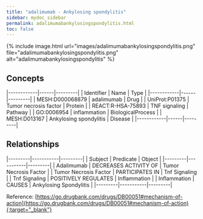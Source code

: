 ```yaml
---
title: "adalimumab - Ankylosing spondylitis"
sidebar: mydoc_sidebar
permalink: adalimumabankylosingspondylitis.html
toc: false 
---
```


{% include image.html url="images/adalimumabankylosingspondylitis.png" file="adalimumabankylosingspondylitis.png" alt="adalimumabankylosingspondylitis" %}

## Concepts

|------------|------|---------|
| Identifier | Name | Type    |
|------------|------|---------|
| MESH:D000068879 | adalimumab | Drug |
| UniProt:P01375 | Tumor necrosis factor | Protein |
| REACT:R-HSA-75893 | TNF signaling | Pathway |
| GO:0006954 | inflammation | BiologicalProcess |
| MESH:D013167 | Ankylosing spondylitis | Disease |
|------------|------|---------|

## Relationships

|---------|-----------|---------|
| Subject | Predicate | Object  |
|---------|-----------|---------|
| Adalimumab | DECREASES ACTIVITY OF | Tumor Necrosis Factor |
| Tumor Necrosis Factor | PARTICIPATES IN | Tnf Signaling |
| Tnf Signaling | POSITIVELY REGULATES | Inflammation |
| Inflammation | CAUSES | Ankylosing Spondylitis |
|---------|-----------|---------|

Reference: [https://go.drugbank.com/drugs/DB00051#mechanism-of-action](https://go.drugbank.com/drugs/DB00051#mechanism-of-action){:target="_blank"}